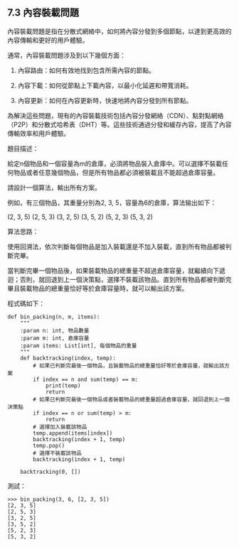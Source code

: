 ## 7.3 內容裝載問題

內容裝載問題是指在分散式網絡中，如何將內容分發到多個節點，以達到更高效的內容傳輸和更好的用戶體驗。

通常，內容裝載問題涉及到以下幾個方面：

1. 內容路由：如何有效地找到包含所需內容的節點。

2. 內容下載：如何從節點上下載內容，以最小化延遲和帶寬消耗。

3. 內容更新：如何在內容更新時，快速地將內容分發到所有節點。

為解決這些問題，現有的內容裝載技術包括內容分發網絡（CDN）、點對點網絡（P2P）和分散式哈希表（DHT）等。這些技術通過分發和緩存內容，提高了內容傳輸效率和用戶體驗。


題目描述：

給定n個物品和一個容量為m的倉庫，必須將物品裝入倉庫中。可以選擇不裝載任何物品或者任意幾個物品，但是所有物品都必須被裝載且不能超過倉庫容量。

請設計一個算法，輸出所有方案。

例如，有三個物品，其重量分別為2, 3, 5，容量為6的倉庫，算法输出如下：

(2, 3, 5)
(2, 5, 3)
(3, 2, 5)
(3, 5, 2)
(5, 2, 3)
(5, 3, 2)


算法思路：

使用回溯法，依次判斷每個物品是加入裝載還是不加入裝載，直到所有物品都被判斷完畢。

當判斷完畢一個物品後，如果裝載物品的總重量不超過倉庫容量，就繼續向下遞迴；否則，就回退到上一個決策點，選擇不裝載該物品。直到所有物品都被判斷完畢且裝載物品的總重量恰好等於倉庫容量時，就可以輸出該方案。

程式碼如下：


```
def bin_packing(n, m, items):
    """
    :param n: int, 物品數量
    :param m: int, 倉庫容量
    :param items: List[int], 每個物品的重量
    """
    def backtracking(index, temp):
        # 如果已判斷完最後一個物品，且裝載物品的總重量恰好等於倉庫容量，就輸出該方案
        if index == n and sum(temp) == m:
            print(temp)
            return
        # 如果已判斷完最後一個物品或者裝載物品的總重量超過倉庫容量，就回退到上一個決策點
        if index == n or sum(temp) > m:
            return
        # 選擇加入裝載該物品
        temp.append(items[index])
        backtracking(index + 1, temp)
        temp.pop()
        # 選擇不裝載該物品
        backtracking(index + 1, temp)
    
    backtracking(0, [])
```

測試：

```
>>> bin_packing(3, 6, [2, 3, 5])
[2, 3, 5]
[2, 5, 3]
[3, 2, 5]
[3, 5, 2]
[5, 2, 3]
[5, 3, 2]
```
